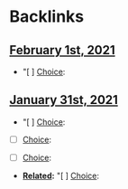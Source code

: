 
# Backlinks
## [February 1st, 2021](<February 1st, 2021.md>)
- "[ ] [Choice](<Choice.md>):

## [January 31st, 2021](<January 31st, 2021.md>)
- "[ ] [Choice](<Choice.md>):

- [ ] [Choice](<Choice.md>):

- [ ] [Choice](<Choice.md>):

- **[Related](<Related.md>):** "[ ] [Choice](<Choice.md>):


